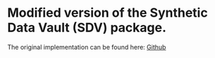 # Modified version of the Synthetic Data Vault (SDV) package.

The original implementation can be found here: [Github](https://github.com/sdv-dev/SDV)